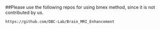 ##Please use the following repos for using bmex method, since it is not contributed by us.
```bash
https://github.com/DBC-Lab/Brain_MRI_Enhancement


